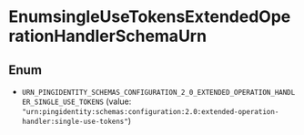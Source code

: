 

# EnumsingleUseTokensExtendedOperationHandlerSchemaUrn

## Enum


* `URN_PINGIDENTITY_SCHEMAS_CONFIGURATION_2_0_EXTENDED_OPERATION_HANDLER_SINGLE_USE_TOKENS` (value: `"urn:pingidentity:schemas:configuration:2.0:extended-operation-handler:single-use-tokens"`)



